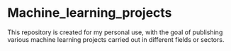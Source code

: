 # Machine_learning_projects

This repository is created for my personal use, with the goal of publishing various machine learning projects carried out in different fields or sectors.
